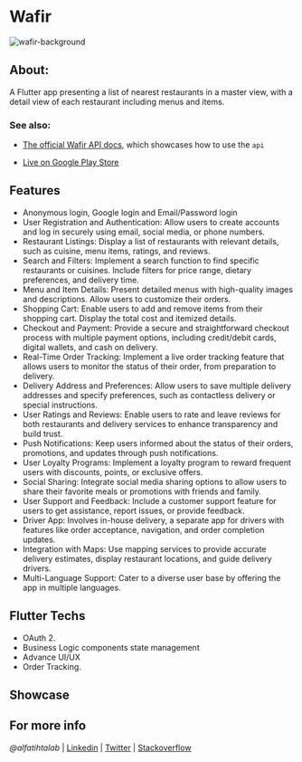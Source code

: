 # Wafir
![wafir-background](https://github.com/alfatihtalab/WafirFlutterApp/assets/35189369/43ea8b61-817b-49c4-87f7-6771d29464d4)

## About:
A Flutter app presenting a list of nearest restaurants in a master view, with a detail view of each restaurant including menus and items.

### See also:

- [The official Wafir API docs](http://api.wafirhero.com/redoc), which showcases how to use the `api`

- [Live on Google Play Store](https://play.google.com/store/apps/details?id=com.wafirsd.customer)


## Features

- Anonymous login, Google login and Email/Password login
- User Registration and Authentication: Allow users to create accounts and log in securely using email, social media, or phone numbers.
- Restaurant Listings: Display a list of restaurants with relevant details, such as cuisine, menu items, ratings, and reviews.
- Search and Filters: Implement a search function to find specific restaurants or cuisines. Include filters for price range, dietary preferences, and delivery time.
- Menu and Item Details: Present detailed menus with high-quality images and descriptions. Allow users to customize their orders.
- Shopping Cart: Enable users to add and remove items from their shopping cart. Display the total cost and itemized details.
- Checkout and Payment: Provide a secure and straightforward checkout process with multiple payment options, including credit/debit cards, digital wallets, and cash on delivery.
- Real-Time Order Tracking: Implement a live order tracking feature that allows users to monitor the status of their order, from preparation to delivery.
- Delivery Address and Preferences: Allow users to save multiple delivery addresses and specify preferences, such as contactless delivery or special instructions.
- User Ratings and Reviews: Enable users to rate and leave reviews for both restaurants and delivery services to enhance transparency and build trust.
- Push Notifications: Keep users informed about the status of their orders, promotions, and updates through push notifications.
- User Loyalty Programs: Implement a loyalty program to reward frequent users with discounts, points, or exclusive offers.
- Social Sharing: Integrate social media sharing options to allow users to share their favorite meals or promotions with friends and family.
- User Support and Feedback: Include a customer support feature for users to get assistance, report issues, or provide feedback.
- Driver App: Involves in-house delivery, a separate app for drivers with features like order acceptance, navigation, and order completion updates.
- Integration with Maps: Use mapping services to provide accurate delivery estimates, display restaurant locations, and guide delivery drivers.
- Multi-Language Support: Cater to a diverse user base by offering the app in multiple languages.

## Flutter Techs
- OAuth 2. 
- Business Logic components state management
- Advance UI/UX
- Order Tracking.

## Showcase


## For more info

_@alfatihtalab_ |
[Linkedin](https://www.linkedin.com/in/alfatihtalab/) |
[Twitter](https://twitter.com/alfatihtalab) |
[Stackoverflow](https://stackoverflow.com/users/9351052/alfatih-eltayeb)
